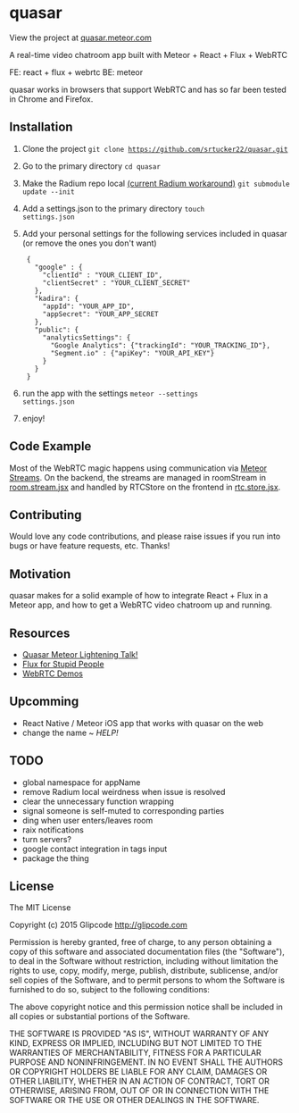 # quasar

View the project at <a href="https://quasar.meteor.com">quasar.meteor.com</a>

A real-time video chatroom app built with Meteor + React + Flux + WebRTC

FE: react + flux + webrtc
BE: meteor

quasar works in browsers that support WebRTC and has so far been tested in Chrome and Firefox.

## Installation

1. Clone the project <code>git clone https://github.com/srtucker22/quasar.git</code>
2. Go to the primary directory <code>cd quasar</code>
3. Make the Radium repo local <a href="https://github.com/markoshust/meteor-radium/issues/5">(current Radium workaround)</a> <code>git submodule update --init</code>
4. Add a settings.json to the primary directory <code>touch settings.json</code>
5. Add your personal settings for the following services included in quasar (or remove the ones you don't want)

        {
          "google" : {
            "clientId" : "YOUR_CLIENT_ID",
            "clientSecret" : "YOUR_CLIENT_SECRET"
          },
          "kadira": {
            "appId": "YOUR_APP_ID",
            "appSecret": "YOUR_APP_SECRET
          },
          "public": {
            "analyticsSettings": {
              "Google Analytics": {"trackingId": "YOUR_TRACKING_ID"},
              "Segment.io" : {"apiKey": "YOUR_API_KEY"}
            }
          }
        }

6. run the app with the settings <code>meteor --settings settings.json</code>
7. enjoy!

## Code Example

Most of the WebRTC magic happens using communication via <a href="https://github.com/arunoda/meteor-streams">Meteor Streams</a>. On the backend, the streams are managed in roomStream in <a href="https://github.com/srtucker22/quasar/blob/master/server/streams/room.stream.jsx">room.stream.jsx</a> and handled by RTCStore on the frontend in <a href="https://github.com/srtucker22/quasar/blob/master/client/stores/rtc.store.jsx">rtc.store.jsx</a>.

## Contributing

Would love any code contributions, and please raise issues if you run into bugs or have feature requests, etc. Thanks!

## Motivation

quasar makes for a solid example of how to integrate React + Flux in a Meteor app, and how to get a WebRTC video chatroom up and running.

## Resources
- [Quasar Meteor Lightening Talk!](https://www.youtube.com/watch?v=783BL__zIjY&feature=youtu.be&t=1h46m3s)
- [Flux for Stupid People](http://blog.andrewray.me/flux-for-stupid-people/)
- [WebRTC Demos](https://github.com/webrtc/)

## Upcomming

-  React Native / Meteor iOS app that works with quasar on the web
-  change the name ~ *HELP!*

## TODO
-  global namespace for appName
-  remove Radium local weirdness when issue is resolved
-  clear the unnecessary function wrapping
-  signal someone is self-muted to corresponding parties
-  ding when user enters/leaves room
-  raix notifications
-  turn servers?
-  google contact integration in tags input
-  package the thing

## License

The MIT License

Copyright (c) 2015 Glipcode http://glipcode.com

Permission is hereby granted, free of charge, to any person obtaining a copy
of this software and associated documentation files (the "Software"), to deal
in the Software without restriction, including without limitation the rights
to use, copy, modify, merge, publish, distribute, sublicense, and/or sell
copies of the Software, and to permit persons to whom the Software is
furnished to do so, subject to the following conditions:

The above copyright notice and this permission notice shall be included in
all copies or substantial portions of the Software.

THE SOFTWARE IS PROVIDED "AS IS", WITHOUT WARRANTY OF ANY KIND, EXPRESS OR
IMPLIED, INCLUDING BUT NOT LIMITED TO THE WARRANTIES OF MERCHANTABILITY,
FITNESS FOR A PARTICULAR PURPOSE AND NONINFRINGEMENT. IN NO EVENT SHALL THE
AUTHORS OR COPYRIGHT HOLDERS BE LIABLE FOR ANY CLAIM, DAMAGES OR OTHER
LIABILITY, WHETHER IN AN ACTION OF CONTRACT, TORT OR OTHERWISE, ARISING FROM,
OUT OF OR IN CONNECTION WITH THE SOFTWARE OR THE USE OR OTHER DEALINGS IN
THE SOFTWARE.

